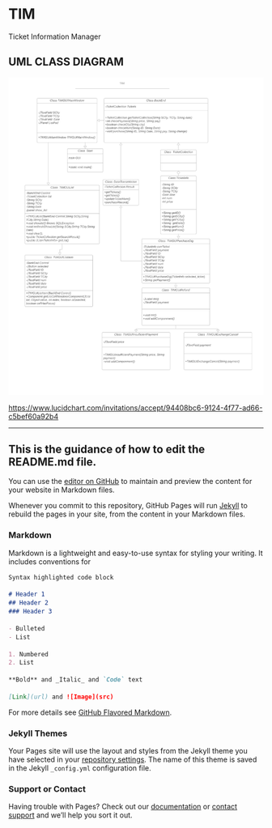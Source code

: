 # TIM

Ticket Information Manager

## UML CLASS DIAGRAM
![image](https://github.com/LeeYatSan/TIM/blob/master/TIM.svg)

https://www.lucidchart.com/invitations/accept/94408bc6-9124-4f77-ad66-c5bef60a92b4

______________________________________________________________________________________________________________________________________

## This is the guidance of how to edit the README.md file.

You can use the [editor on GitHub](https://github.com/LeeYatSan/TIM/edit/master/README.md) to maintain and preview the content for your website in Markdown files.

Whenever you commit to this repository, GitHub Pages will run [Jekyll](https://jekyllrb.com/) to rebuild the pages in your site, from the content in your Markdown files.

### Markdown

Markdown is a lightweight and easy-to-use syntax for styling your writing. It includes conventions for

```markdown
Syntax highlighted code block

# Header 1
## Header 2
### Header 3

- Bulleted
- List

1. Numbered
2. List

**Bold** and _Italic_ and `Code` text

[Link](url) and ![Image](src)
```

For more details see [GitHub Flavored Markdown](https://guides.github.com/features/mastering-markdown/).

### Jekyll Themes

Your Pages site will use the layout and styles from the Jekyll theme you have selected in your [repository settings](https://github.com/LeeYatSan/TIM/settings). The name of this theme is saved in the Jekyll `_config.yml` configuration file.

### Support or Contact

Having trouble with Pages? Check out our [documentation](https://help.github.com/categories/github-pages-basics/) or [contact support](https://github.com/contact) and we’ll help you sort it out.
